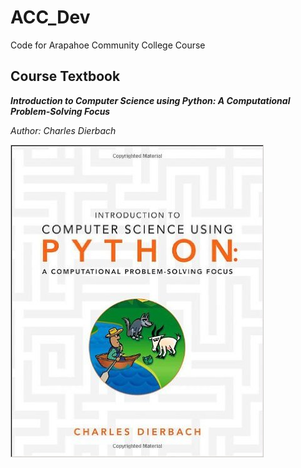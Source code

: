 # ACC_Dev
Code for Arapahoe Community College Course

## Course Textbook 
**_Introduction to Computer Science using Python: A Computational Problem-Solving Focus_** 

_Author: Charles Dierbach_

![alt tag](https://github.com/m-gaucher/ACC_Dev/blob/master/img/python_tbook.jpg "scale=.1")
